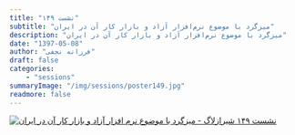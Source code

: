 ```yaml
---
title: "نشست ۱۴۹"
subtitle: "میزگرد با موضوع نرم‌افزار آزاد و بازار کار آن در ایران"
description: "میزگرد با موضوع نرم‌افزار آزاد و بازار کار آن در ایران"
date: "1397-05-08"
author: "فرزانه نجفی"
draft: false
categories:
    - "sessions"
summaryImage: "/img/sessions/poster149.jpg"
readmore: false
---
```

[![نشست ۱۴۹ شیرازلاگ - میزگرد با موضوع نرم افزار آزاد و بازار کار آن در ایران](/img/sessions/poster149.jpg)](/img/sessions/poster149.jpg)

